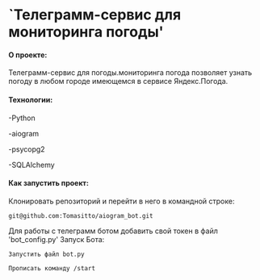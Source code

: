 # `Телеграмм-сервис для мониторинга погоды'

#### О проекте:
Телеграмм-сервис для погоды.мониторинга погода позволяет узнать погоду в любом городе имеющемся в сервисе Яндекс.Погода.

#### Технологии:
-Python

-aiogram

-psycopg2

-SQLAlchemy



#### Как запустить проект:

Клонировать репозиторий и перейти в него в командной строке:

`git@github.com:Tomasitto/aiogram_bot.git`

Для работы с телеграмм ботом добавить свой токен в файл 'bot_config.py'
Запуск Бота:

`Запустить файл bot.py`

`Прописать команду /start`


